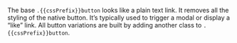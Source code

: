 The base `.{{cssPrefix}}button` looks like a plain text link. It removes all the styling of the native button. It’s typically used to trigger a modal or display a “like” link. All button variations are built by adding another class to `.{{cssPrefix}}button`.
